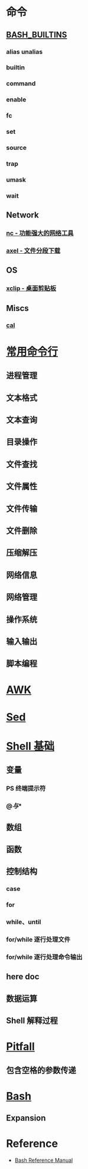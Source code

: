 # 命令
## [BASH_BUILTINS](CMDs/BASH_BUILTINS/README.md)
### alias unalias
### builtin
### command
### enable
### fc
### set
### source
### trap
### umask
### wait

## Network
### [nc - 功能强大的网络工具](CMDs/nc.md)
### [axel - 文件分段下载](CMDs/axel.md)

## OS
### [xclip - 桌面剪贴板](CMDs/sys/xclip.md)

## Miscs
### [cal](CMDs/Widget/cal.md)

# [常用命令行](chapters/CMD_Line.md)
## 进程管理
## 文本格式
## 文本查询
## 目录操作
## 文件查找
## 文件属性
## 文件传输
## 文件删除
## 压缩解压
## 网络信息
## 网络管理
## 操作系统
## 输入输出
## 脚本编程

# [AWK](chapters/AWK.md)

# [Sed](chapters/Sed.md)

# [Shell 基础](chapters/Basis.md)
## 变量
### PS 终端提示符
### $@与$*
## 数组
## 函数
## 控制结构
### case
### for
### while、until
### for/while 逐行处理文件
### for/while 逐行处理命令输出
## here doc
## 数据运算
## Shell 解释过程

# [Pitfall](chapters/Pitfall.md)
## 包含空格的参数传递

# [Bash](chapters/Bash.md)
## Expansion

# Reference
* [Bash Reference Manual](http://www.gnu.org/software/bash/manual/bash.html)

